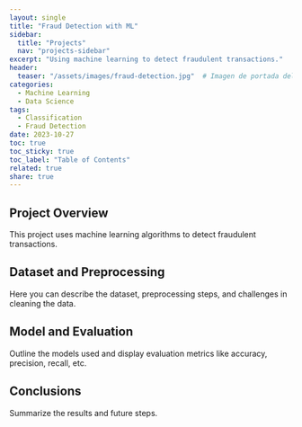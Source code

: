 ```yaml
---
layout: single
title: "Fraud Detection with ML"
sidebar:
  title: "Projects"
  nav: "projects-sidebar"
excerpt: "Using machine learning to detect fraudulent transactions."
header:
  teaser: "/assets/images/fraud-detection.jpg"  # Imagen de portada del proyecto
categories:
  - Machine Learning
  - Data Science
tags:
  - Classification
  - Fraud Detection
date: 2023-10-27
toc: true
toc_sticky: true
toc_label: "Table of Contents"
related: true
share: true
---
```


## Project Overview
This project uses machine learning algorithms to detect fraudulent transactions.

## Dataset and Preprocessing
Here you can describe the dataset, preprocessing steps, and challenges in cleaning the data.

## Model and Evaluation
Outline the models used and display evaluation metrics like accuracy, precision, recall, etc.

<!-- // ![ROC Curve](/assets/images/fraud_detection_roc.png) -->

## Conclusions
Summarize the results and future steps.
